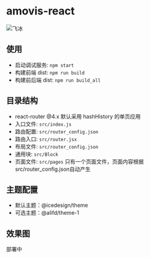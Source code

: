 # amovis-react
![飞冰](https://user-images.githubusercontent.com/677114/40338709-3c75fe4a-5da9-11e8-9874-c17445ed673b.png")
## 使用

- 启动调试服务: `npm start`
- 构建前端 dist: `npm run build`
- 构建前后端 dist: `npm run build_all`
## 目录结构

- react-router @4.x 默认采用 hashHistory 的单页应用
- 入口文件: `src/index.js`
- 路由配置: `src/router_config.json`
- 路由入口: `src/router.jsx`
- 布局文件: `src/router_config.json`
- 通用块: `src/Block`
- 页面文件: `src/pages` 只有一个页面文件，页面内容根据src/router_config.json自动产生

## 主题配置

- 默认主题：@icedesign/theme
- 可选主题：@alifd/theme-1

## 效果图

部署中
